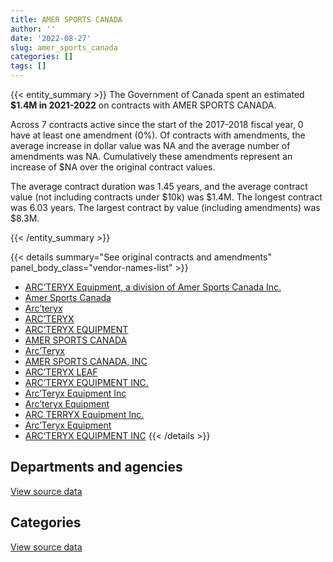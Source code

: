 ```yaml
---
title: AMER SPORTS CANADA
author: ''
date: '2022-08-27'
slug: amer_sports_canada
categories: []
tags: []
---
```


<script src="/rmarkdown-libs/htmlwidgets/htmlwidgets.js"></script>
<link href="/rmarkdown-libs/datatables-css/datatables-crosstalk.css" rel="stylesheet" />
<script src="/rmarkdown-libs/datatables-binding/datatables.js"></script>
<script src="/rmarkdown-libs/jquery/jquery-3.6.0.min.js"></script>
<link href="/rmarkdown-libs/dt-core-bootstrap/css/dataTables.bootstrap.min.css" rel="stylesheet" />
<link href="/rmarkdown-libs/dt-core-bootstrap/css/dataTables.bootstrap.extra.css" rel="stylesheet" />
<script src="/rmarkdown-libs/dt-core-bootstrap/js/jquery.dataTables.min.js"></script>
<script src="/rmarkdown-libs/dt-core-bootstrap/js/dataTables.bootstrap.min.js"></script>
<link href="/rmarkdown-libs/crosstalk/css/crosstalk.min.css" rel="stylesheet" />
<script src="/rmarkdown-libs/crosstalk/js/crosstalk.min.js"></script>
<script src="/rmarkdown-libs/htmlwidgets/htmlwidgets.js"></script>
<link href="/rmarkdown-libs/datatables-css/datatables-crosstalk.css" rel="stylesheet" />
<script src="/rmarkdown-libs/datatables-binding/datatables.js"></script>
<script src="/rmarkdown-libs/jquery/jquery-3.6.0.min.js"></script>
<link href="/rmarkdown-libs/dt-core-bootstrap/css/dataTables.bootstrap.min.css" rel="stylesheet" />
<link href="/rmarkdown-libs/dt-core-bootstrap/css/dataTables.bootstrap.extra.css" rel="stylesheet" />
<script src="/rmarkdown-libs/dt-core-bootstrap/js/jquery.dataTables.min.js"></script>
<script src="/rmarkdown-libs/dt-core-bootstrap/js/dataTables.bootstrap.min.js"></script>
<link href="/rmarkdown-libs/crosstalk/css/crosstalk.min.css" rel="stylesheet" />
<script src="/rmarkdown-libs/crosstalk/js/crosstalk.min.js"></script>

{{< entity_summary >}}
The Government of Canada spent an estimated **\$1.4M in 2021-2022** on contracts with AMER SPORTS CANADA.

Across 7 contracts active since the start of the 2017-2018 fiscal year, 0 have at least one amendment (0%). Of contracts with amendments, the average increase in dollar value was NA and the average number of amendments was NA. Cumulatively these amendments represent an increase of \$NA over the original contract values.

The average contract duration was 1.45 years, and the average contract value (not including contracts under \$10k) was \$1.4M. The longest contract was 6.03 years. The largest contract by value (including amendments) was \$8.3M.

{{< /entity_summary >}}

{{< details summary="See original contracts and amendments" panel_body_class="vendor-names-list" >}}
- [ARC’TERYX Equipment, a division of Amer Sports Canada Inc.](https://search.open.canada.ca/en/ct/?sort=contract_value_f%20desc&page=1&search_text=%22ARC%27TERYX%20Equipment%2c%20a%20division%20of%20Amer%20Sports%20Canada%20Inc.%22)
- [Amer Sports Canada](https://search.open.canada.ca/en/ct/?sort=contract_value_f%20desc&page=1&search_text=%22Amer%20Sports%20Canada%22)
- [Arc’teryx](https://search.open.canada.ca/en/ct/?sort=contract_value_f%20desc&page=1&search_text=%22Arc%27teryx%22)
- [ARC’TERYX](https://search.open.canada.ca/en/ct/?sort=contract_value_f%20desc&page=1&search_text=%22ARC%27TERYX%22)
- [ARC’TERYX EQUIPMENT](https://search.open.canada.ca/en/ct/?sort=contract_value_f%20desc&page=1&search_text=%22ARC%27TERYX%20EQUIPMENT%22)
- [AMER SPORTS CANADA](https://search.open.canada.ca/en/ct/?sort=contract_value_f%20desc&page=1&search_text=%22AMER%20SPORTS%20CANADA%22)
- [Arc’Teryx](https://search.open.canada.ca/en/ct/?sort=contract_value_f%20desc&page=1&search_text=%22Arc%27Teryx%22)
- [AMER SPORTS CANADA, INC](https://search.open.canada.ca/en/ct/?sort=contract_value_f%20desc&page=1&search_text=%22AMER%20SPORTS%20CANADA%2c%20INC%22)
- [ARC’TERYX LEAF](https://search.open.canada.ca/en/ct/?sort=contract_value_f%20desc&page=1&search_text=%22ARC%27TERYX%20LEAF%22)
- [ARC’TERYX EQUIPMENT INC.](https://search.open.canada.ca/en/ct/?sort=contract_value_f%20desc&page=1&search_text=%22ARC%27TERYX%20EQUIPMENT%20INC.%22)
- [Arc’Teryx Equipment Inc](https://search.open.canada.ca/en/ct/?sort=contract_value_f%20desc&page=1&search_text=%22Arc%27Teryx%20Equipment%20Inc%22)
- [Arc’teryx Equipment](https://search.open.canada.ca/en/ct/?sort=contract_value_f%20desc&page=1&search_text=%22Arc%27teryx%20Equipment%22)
- [ARC TERRYX Equipment Inc.](https://search.open.canada.ca/en/ct/?sort=contract_value_f%20desc&page=1&search_text=%22ARC%20TERRYX%20Equipment%20Inc.%22)
- [Arc’Teryx Equipment](https://search.open.canada.ca/en/ct/?sort=contract_value_f%20desc&page=1&search_text=%22Arc%27Teryx%20Equipment%22)
- [ARC’TERYX EQUIPMENT INC](https://search.open.canada.ca/en/ct/?sort=contract_value_f%20desc&page=1&search_text=%22ARC%27TERYX%20EQUIPMENT%20INC%22)
{{< /details >}}

## Departments and agencies

<div id="htmlwidget-1" style="width:100%;height:auto;" class="datatables html-widget"></div>
<script type="application/json" data-for="htmlwidget-1">{"x":{"style":"bootstrap","filter":"none","vertical":false,"data":[["<a href=\"/departments/dfo-mpo/\">Fisheries and Oceans Canada<\/a>","<a href=\"/departments/dnd-mdn/\">National Defence<\/a>"],[null,1915152.99],[null,1540522.93],[null,1374383.63],[10200.75,1390495.88]],"container":"<table class=\"table table-striped table-hover row-border order-column display\">\n  <thead>\n    <tr>\n      <th>Department<\/th>\n      <th>2018-2019<\/th>\n      <th>2019-2020<\/th>\n      <th>2020-2021<\/th>\n      <th>2021-2022<\/th>\n    <\/tr>\n  <\/thead>\n<\/table>","options":{"order":[[4,"desc"]],"pageLength":10,"autoWidth":true,"columnDefs":[{"targets":1,"render":"function(data, type, row, meta) {\n    return type !== 'display' ? data : DTWidget.formatCurrency(data, \"$\", 2, 3, \",\", \".\", true, null);\n  }"},{"targets":2,"render":"function(data, type, row, meta) {\n    return type !== 'display' ? data : DTWidget.formatCurrency(data, \"$\", 2, 3, \",\", \".\", true, null);\n  }"},{"targets":3,"render":"function(data, type, row, meta) {\n    return type !== 'display' ? data : DTWidget.formatCurrency(data, \"$\", 2, 3, \",\", \".\", true, null);\n  }"},{"targets":4,"render":"function(data, type, row, meta) {\n    return type !== 'display' ? data : DTWidget.formatCurrency(data, \"$\", 2, 3, \",\", \".\", true, null);\n  }"},{"width":"16%","targets":[1,2,3,4]},{"className":"dt-right","targets":[1,2,3,4]}],"orderClasses":false}},"evals":["options.columnDefs.0.render","options.columnDefs.1.render","options.columnDefs.2.render","options.columnDefs.3.render"],"jsHooks":[]}</script>
<p class="text-right">
<a href="https://github.com/GoC-Spending/contracts-data/tree/main/data/out/vendors/amer_sports_canada/summary_by_fiscal_year_by_department.csv" class="source-data-link btn btn-link">View source data</a>
</p>

## Categories

<div id="htmlwidget-2" style="width:100%;height:auto;" class="datatables html-widget"></div>
<script type="application/json" data-for="htmlwidget-2">{"x":{"style":"bootstrap","filter":"none","vertical":false,"data":[["<a href=\"/categories/11_defence/\">Defence<\/a>","<a href=\"/categories/6_industrial_products_and_services/\">Industrial products and services<\/a>"],[522802.36,1392350.63],[147423.86,1393099.07],[null,1374383.63],[null,1400696.63]],"container":"<table class=\"table table-striped table-hover row-border order-column display\">\n  <thead>\n    <tr>\n      <th>Category<\/th>\n      <th>2018-2019<\/th>\n      <th>2019-2020<\/th>\n      <th>2020-2021<\/th>\n      <th>2021-2022<\/th>\n    <\/tr>\n  <\/thead>\n<\/table>","options":{"order":[[4,"desc"]],"dom":"t","pageLength":30,"autoWidth":true,"columnDefs":[{"targets":1,"render":"function(data, type, row, meta) {\n    return type !== 'display' ? data : DTWidget.formatCurrency(data, \"$\", 2, 3, \",\", \".\", true, null);\n  }"},{"targets":2,"render":"function(data, type, row, meta) {\n    return type !== 'display' ? data : DTWidget.formatCurrency(data, \"$\", 2, 3, \",\", \".\", true, null);\n  }"},{"targets":3,"render":"function(data, type, row, meta) {\n    return type !== 'display' ? data : DTWidget.formatCurrency(data, \"$\", 2, 3, \",\", \".\", true, null);\n  }"},{"targets":4,"render":"function(data, type, row, meta) {\n    return type !== 'display' ? data : DTWidget.formatCurrency(data, \"$\", 2, 3, \",\", \".\", true, null);\n  }"},{"width":"16%","targets":[1,2,3,4]},{"className":"dt-right","targets":[1,2,3,4]}],"orderClasses":false,"lengthMenu":[10,25,30,50,100]}},"evals":["options.columnDefs.0.render","options.columnDefs.1.render","options.columnDefs.2.render","options.columnDefs.3.render"],"jsHooks":[]}</script>
<p class="text-right">
<a href="https://github.com/GoC-Spending/contracts-data/tree/main/data/out/vendors/amer_sports_canada/summary_by_fiscal_year_by_category.csv" class="source-data-link btn btn-link">View source data</a>
</p>
